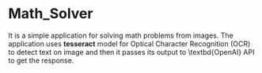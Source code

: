 ﻿# Math_Solver
It is a simple application for solving math problems from images. The application uses $\textbf{tesseract}$ model for Optical Character Recognition (OCR) to detect text on image and then it passes its output to \textbd{OpenAI} API to get the response.
